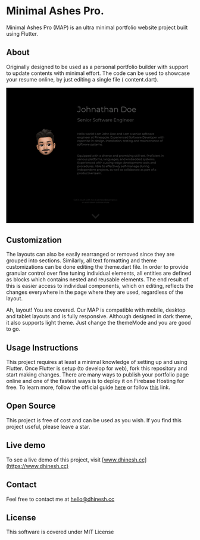 # Minimal Ashes Pro.

Minimal Ashes Pro (MAP) is an ultra minimal portfolio website project built using Flutter.

## About

Originally designed to be used as a personal portfolio builder with support to update contents with
minimal effort. The code can be used to showcase your resume online, by just editing a single file (
content.dart).

![Sample Demo](sample.png?raw=true "Sample Demo")


## Customization

The layouts can also be easily rearranged or removed since they are grouped into sections.
Similarly, all text formatting and theme customizations can be done editing the theme.dart file. In
order to provide granular control over fine tuning individual elements, all entities are defined as
blocks which contains nested and reusable elements. The end result of this is easier access to
individual components, which on editing, reflects the changes everywhere in the page where they are
used, regardless of the layout.

Ah, layout! You are covered. Our MAP is compatible with mobile, desktop and tablet layouts and is
fully responsive. Although designed in dark theme, it also supports light theme. Just change the
themeMode and you are good to go.

## Usage Instructions

This project requires at least a minimal knowledge of setting up and using Flutter. Once Flutter is
setup (to develop for web), fork this repository and start making changes. There are many ways to
publish your portfolio page online and one of the fastest ways is to deploy it on Firebase Hosting
for free. To learn more, follow the official
guide [here](https://firebase.google.com/docs/hosting/quickstart) or
follow [this](https://medium.com/quick-code/deploy-host-flutter-web-with-firebase-hosting-6821bd060874)
link.

## Open Source

This project is free of cost and can be used as you wish. If you find this project useful, please leave a star.

## Live demo

To see a live demo of this project, visit [www.dhinesh.cc](https://www.dhinesh.cc)

## Contact

Feel free to contact me at <hello@dhinesh.cc>

## License

This software is covered under MIT License
